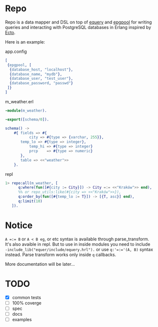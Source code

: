 Repo
=====

Repo is a data mapper and DSL on top of [equery](https://github.com/egobrain/equery) 
and [epgpool](https://github.com/egobrain/epgpool) for writing queries and interacting with PostgreSQL databases in Erlang 
inspired by [Ecto](https://github.com/elixir-lang/ecto).

Here is an example:

app.config

```erlang
[
 {epgpool, [
  {database_host, "localhost"},
  {database_name, "mydb"},
  {database_user, "test_user"},
  {database_password, "passwd"}
 ]}
]
```

m_weather.erl

```erlang
-module(m_weather).

-export([schema/0]).

schema() ->
    #{ fields => #{
           city => #{type => {varchar, 255}},
	   temp_lo => #{type => integer},
           temp_hi => #{type => integer}
           prcp    => #{type => numeric}
       },
       table => <<"weather">>
    }.
```

repl

```erlang
1> repo:all(m_weather, [
      q:where(fun([#{city := City}]) -> City =:= <<"Kraków">> end),
      %% or repo_utils:like(#{city => <<"Kraków">>}),
      q:order_by(fun([#{temp_lo := T}]) -> [{T, asc}] end),
      q:limit(10)
   ]).
```

Notice
===

```A =:= B``` or ```A < B eg```, or etc syntax is available through parse_transform.  
It's also avaible in repl. But to use in inside modules you need to include  
```-include_lib("equer/include/equery.hrl").``` or use ```q:'=:='(A, B)``` syntax instead.
Parse transform works only inside ```q``` callbacks.

More documentation will be later...

TODO
===

- [x] common tests
- [ ] 100% coverge
- [ ] spec
- [ ] docs
- [ ] examples
